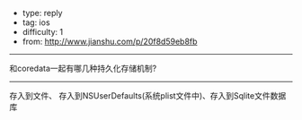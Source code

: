 - type: reply
- tag: ios
- difficulty:  1
- from: http://www.jianshu.com/p/20f8d59eb8fb

--------

和coredata一起有哪几种持久化存储机制?

---------

存入到文件、 存入到NSUserDefaults(系统plist文件中)、存入到Sqlite文件数据库
